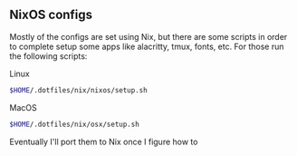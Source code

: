 ## NixOS configs

Mostly of the configs are set using Nix, but there are some scripts in
order to complete setup some apps like alacritty, tmux, fonts, etc. For those
run the following scripts:

Linux
```bash
$HOME/.dotfiles/nix/nixos/setup.sh
```

MacOS
```bash
$HOME/.dotfiles/nix/osx/setup.sh
```

Eventually I'll port them to Nix once I figure how to
